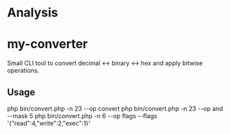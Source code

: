 # Analysis
# my-converter

Small CLI tool to convert decimal <-> binary <-> hex and apply bitwise operations.

## Usage

php bin/convert.php -n 23 --op convert
php bin/convert.php -n 23 --op and --mask 5
php bin/convert.php -n 6 --op flags --flags '{"read":4,"write":2,"exec":1}'
